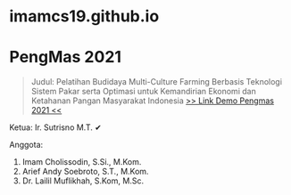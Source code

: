 # imamcs19.github.io
PengMas 2021
============
> Judul: Pelatihan Budidaya Multi-Culture Farming Berbasis Teknologi Sistem Pakar serta Optimasi untuk Kemandirian Ekonomi dan Ketahanan Pangan Masyarakat Indonesia
[>> Link Demo Pengmas 2021 <<](https://imamcs19.github.io/ai2021)

Ketua:
Ir. Sutrisno M.T. ✔

Anggota:
1. Imam Cholissodin, S.Si., M.Kom.
2. Arief Andy Soebroto, S.T., M.Kom.
3. Dr. Lailil Muflikhah, S.Kom, M.Sc.

